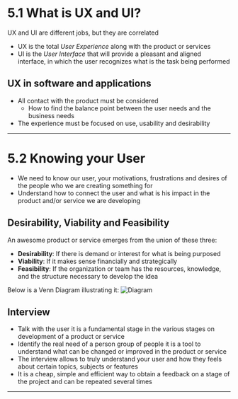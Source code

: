 # 5.1 What is UX and UI?
UX and UI are different jobs, but they are correlated

- UX is the total *User Experience* along with the product or services
- UI is the *User Interface* that will provide a pleasant and aligned interface, in which the user recognizes what is the task being performed

## UX in software and applications
- All contact with the product must be considered
	- How to find the balance point between the user needs and the business needs
- The experience must be focused on use, usability and desirability

---

# 5.2 Knowing your User
- We need to know our user, your motivations, frustrations and desires of the people who we are creating something for
- Understand how to connect the user and what is his impact in the product and/or service we are developing

## Desirability, Viability and Feasibility
An awesome product or service emerges from the union of these three: 

- **Desirability**:
  If there is demand or interest for what is being purposed
- **Viability**:
  If it makes sense financially and strategically
- **Feasibility**:
  If the organization or team has the resources, knowledge, and the structure necessary to develop the idea

Below is a Venn Diagram illustrating it:
![Diagram](https://miro.medium.com/v2/resize:fit:720/format:webp/0*Ajrg1W5LUJCEK8yf.gif)

## Interview
- Talk with the user it is a fundamental stage in the various stages on development of a product or service
- Identify the real need of a person group of people it is a tool to understand  what can be changed or improved in the product or service
- The interview allows to truly understand your user and how they feels about certain topics, subjects or features
- It is a cheap, simple and efficient way to obtain a feedback on a stage of the project and can be repeated several times

---